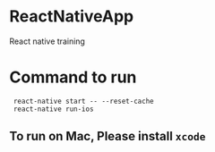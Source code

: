 # ReactNativeApp
React native training

# Command to run
  ``` 
   react-native start -- --reset-cache 
   react-native run-ios 
   ```

## To run on Mac, Please install `xcode`
